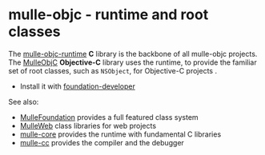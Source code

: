 # mulle-objc - runtime and root classes

The [mulle-objc-runtime](//github.com/mulle-objc/mulle-objc-runtime) **C** library is the backbone of all mulle-objc projects.
The [MulleObjC](//github.com/mulle-objc/MulleObjC) **Objective-C** library uses the runtime, to provide the familiar set of root classes, 
such as `NSObject`, for Objective-C projects . 

* Install it with [foundation-developer](//github.com/MulleFoundation/foundation-developer)

See also:

* [MulleFoundation](//github.com/MulleFoundation) provides a full featured class system
* [MulleWeb](//github.com/MulleWeb) class libraries for web projects
* [mulle-core](//github.com/mulle-core) provides the runtime with fundamental C libraries
* [mulle-cc](//github.com/mulle-cc) provides the compiler and the debugger
